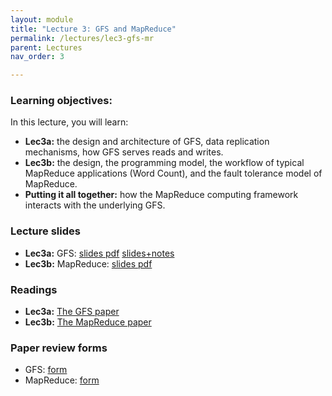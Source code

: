 ```yaml
---
layout: module
title: "Lecture 3: GFS and MapReduce"
permalink: /lectures/lec3-gfs-mr
parent: Lectures
nav_order: 3

---
```

### Learning objectives:

In this lecture, you will learn:

* **Lec3a:** the design and architecture of GFS, data replication mechanisms, how GFS serves reads and writes.
* **Lec3b:** the design, the programming model, the workflow of typical MapReduce applications (Word Count), and the fault tolerance model of MapReduce.
* **Putting it all together:** how the MapReduce computing framework interacts with the underlying GFS. 


### Lecture slides

* **Lec3a:** GFS: [slides pdf](/ds5110-spring23/assets/docs/lec3a-gfs.pdf) [slides+notes](/ds5110-spring23/assets/docs/lec3a-gfs+notes.pdf)
* **Lec3b:** MapReduce: [slides pdf](/ds5110-spring23/assets/docs/lec3b-mr.pdf)


### Readings

* **Lec3a:** [The GFS paper](https://static.googleusercontent.com/media/research.google.com/en//archive/gfs-sosp2003.pdf)
* **Lec3b:** [The MapReduce paper](https://www.usenix.org/conference/osdi-04/mapreduce-simplified-data-processing-large-clusters)



### Paper review forms

* GFS: [form](https://edstem.org/us/courses/32938/discussion/2495447)
* MapReduce: [form](https://edstem.org/us/courses/32938/discussion/2499829)
